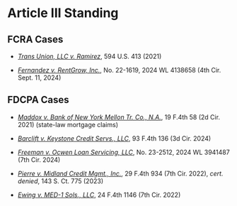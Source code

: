 # Article III Standing

## FCRA Cases
- [*Trans Union, LLC v. Ramirez*](https://www.westlaw.com/Document/I8f17c3c7d55411eb850ac132f535d1eb/View/FullText.html?transitionType=Default&contextData=(sc.Default)&VR=3.0&RS=cblt1.0), 594 U.S. 413 (2021)

- [*Fernandez v. RentGrow, Inc.*](https://www.westlaw.com/Document/I2876b310705a11efbff58ae190e56f6b/View/FullText.html?transitionType=Default&contextData=(sc.Default)&VR=3.0&RS=cblt1.0), No. 22-1619, 2024 WL 4138658 (4th Cir. Sept. 11, 2024)
  
## FDCPA Cases
- [*Maddox v. Bank of New York Mellon Tr. Co., N.A.*](https://www.westlaw.com/Document/I2aad6cd047c911ecbe28a1944976b7ad/View/FullText.html?transitionType=Default&contextData=(sc.Default)&VR=3.0&RS=cblt1.0), 19 F.4th 58 (2d Cir. 2021) (state-law mortgage claims)

- [*Barclift v. Keystone Credit Servs., LLC*](https://www.westlaw.com/Document/Id0688670cd2111eea701fc879df517b5/View/FullText.html?transitionType=Default&contextData=(sc.Default)&VR=3.0&RS=cblt1.0), 93 F.4th 136 (3d Cir. 2024)

- [*Freeman v. Ocwen Loan Servicing, LLC*](https://www.westlaw.com/Document/Ib63962a063d611efa914c5573da8f791/View/FullText.html?transitionType=Default&contextData=(sc.Default)&VR=3.0&RS=cblt1.0), No. 23-2512, 2024 WL 3941487 (7th Cir. 2024)

- [*Pierre v. Midland Credit Mgmt., Inc.*](https://www.westlaw.com/Document/Ib4d4fde0b22e11ecbc539a6a9fc685ab/View/FullText.html?transitionType=Default&contextData=(sc.Default)&VR=3.0&RS=cblt1.0), 29 F.4th 934 (7th Cir. 2022), *cert. denied*, 143 S. Ct. 775 (2023)

- [*Ewing v. MED-1 Sols., LLC*](https://www.westlaw.com/Document/I40cb2390846911ecb061fecc2fb6bc54/View/FullText.html?transitionType=Default&contextData=(sc.Default)&VR=3.0&RS=cblt1.0), 24 F.4th 1146 (7th Cir. 2022)